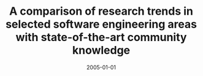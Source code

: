 ---
abstract: ''
authors:
- Arash Amiri
date: '2005-01-01'
featured: false
links:
- name: Publik
  url: https://publik.tuwien.ac.at/showentry.php?ID=139676&lang=1
publication_types:
- '7'
publishDate: '2005-01-01'
title: A comparison of research trends in selected software engineering areas with
  state-of-the-art community knowledge
url_pdf: ''
---